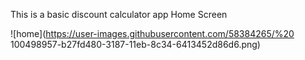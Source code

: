 This is a basic discount calculator app
Home Screen

![home](https://user-images.githubusercontent.com/58384265/%20 100498957-b27fd480-3187-11eb-8c34-6413452d86d6.png)


